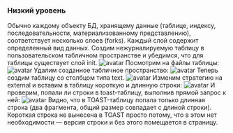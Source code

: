 ### Низкий уровень
Обычно каждому объекту БД, хранящему данные (таблице, индексу, последовательности, материализованному представлению), соответствует несколько слоев (forks). Каждый слой содержит определенный вид данных.
Создим нежурналируемую таблицу в пользовательском табличном пространстве и убедимся, что для таблицы существует слой init.
![avatar](https://sun9-50.userapi.com/impg/Ws8wfrVmP9tcW5Yw9HP_au2NEIdzQUXhINkgMg/S_e93yT7FbI.jpg?size=527x237&quality=96&sign=e221c7a0b4eee1e263d11a62fb5d7184&type=album)
Посмотрим на файлы таблицы:
![avatar](https://sun1-21.userapi.com/impg/YDlQiH0Wu-kk5mWoLHartYv5hGjI_6RfTPGOgw/tOD5tRibs8A.jpg?size=867x61&quality=96&sign=f0c8730a69416630dfab352cae4e7028&type=album)
Удалим созданное табличное пространство:
![avatar](https://sun9-56.userapi.com/impg/jKmIPBmhGJ5e2SLudFRAp1-xyIpWFV-AbtRbLA/fvUcvl_ioNg.jpg?size=329x89&quality=96&sign=5e864de821b46b7129e0b157bd9622a1&type=album)
Теперь создим таблицу со столбцом типа text.
![avatar](https://sun9-61.userapi.com/impg/zZkuGg6vas4fyEa1nFSZQP1wAPQorzD3nHOxGQ/-37DI28sRwI.jpg?size=627x130&quality=96&sign=549e8675c4754990f8c497279c9567d8&type=album)
Изменим стратегию на external и вставим в таблицу короткую и длинную строки:
![avatar](https://sun9-84.userapi.com/impg/EMrkx8eo_lWcbxapSzavy5hD4jfhkKgiJrbDGA/6TDJ9fBqe7A.jpg?size=467x130&quality=96&sign=27342c148cea005654f2b90b941b0859&type=album)
И проверим, попали ли строки в toast-таблицу, выполнив прямой запрос к ней:
![avatar](https://sun9-39.userapi.com/impg/X5xRs8a2YTwkBuX8S2B0ltSdZ0HLh9HnuvyOAw/XSjMlpVOtBY.jpg?size=855x98&quality=96&sign=9327270cfb55c3a959fb120adc57499b&type=album)
Видно, что в TOAST-таблицу попала только длинная строка (два фрагмента, общий размер совпадает с длиной строки). Короткая строка не вынесена в TOAST просто потому, что в этом нет необходимости — версия строки и без этого помещается в страницу.